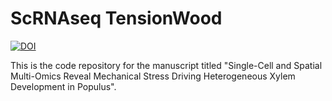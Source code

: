 # **ScRNAseq TensionWood**

[![DOI](https://zenodo.org/badge/968965079.svg)](https://doi.org/10.5281/zenodo.15244316)

This is the code repository for the manuscript titled "Single-Cell and Spatial Multi-Omics Reveal Mechanical Stress Driving Heterogeneous Xylem Development in Populus".

